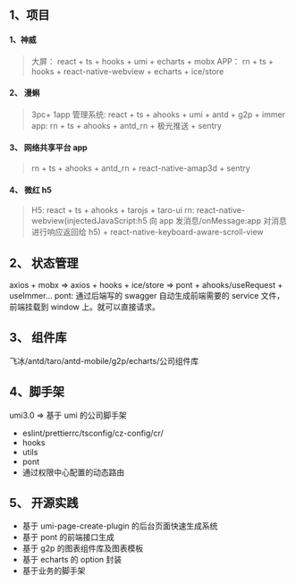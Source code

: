 <!--
 * @文件描述:
 * @公司: thundersdata
 * @作者: 于效仟
 * @Date: 2021-01-27 16:15:58
 * @LastEditors: 于效仟
 * @LastEditTime: 2021-01-27 17:31:21
-->

## 1、项目

#### 1、神威

> 大屏： react + ts + hooks + umi + echarts + mobx
> APP： rn + ts + hooks + react-native-webview + echarts + ice/store

#### 2、 漫蝌

> 3pc+ 1app
> 管理系统: react + ts + ahooks + umi + antd + g2p + immer
> app: rn + ts + ahooks + antd_rn + 极光推送 + sentry

#### 3、 网络共享平台 app

> rn + ts + ahooks + antd_rn + react-native-amap3d + sentry

#### 4、 微红 h5

> H5: react + ts + ahooks + tarojs + taro-ui
> rn: react-native-webview(injectedJavaScript:h5 向 app 发消息/onMessage:app 对消息进行响应返回给 h5) + react-native-keyboard-aware-scroll-view

## 2、 状态管理

axios + mobx => axios + hooks + ice/store => pont + ahooks/useRequest + useImmer...
pont: 通过后端写的 swagger 自动生成前端需要的 service 文件，前端挂载到 window 上。就可以直接请求。

## 3、 组件库

飞冰/antd/taro/antd-mobile/g2p/echarts/公司组件库

## 4、脚手架

umi3.0 => 基于 umi 的公司脚手架

- eslint/prettierrc/tsconfig/cz-config/cr/
- hooks
- utils
- pont
- 通过权限中心配置的动态路由

## 5、 开源实践

- 基于 umi-page-create-plugin 的后台页面快速生成系统
- 基于 pont 的前端接口生成
- 基于 g2p 的图表组件库及图表模板
- 基于 echarts 的 option 封装
- 基于业务的脚手架
